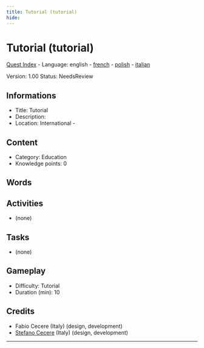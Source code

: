 ```yaml
---
title: Tutorial (tutorial)
hide:
---
```


# Tutorial (tutorial)
[Quest Index](./index.md) - Language: english - [french](./tutorial.fr.md) - [polish](./tutorial.pl.md) - [italian](./tutorial.it.md)

Version: 1.00
Status: NeedsReview

## Informations

- Title: Tutorial
- Description: 
- Location: International - 
## Content
- Category: Education
- Knowledge points: 0
## Words
## Activities
- (none)

## Tasks
- (none)
## Gameplay
- Difficulty: Tutorial
- Duration (min): 10
## Credits
- Fabio Cecere (Italy) (design, development)
- [Stefano Cecere](https://stefanocecere.com) (Italy) (design, development)

---


